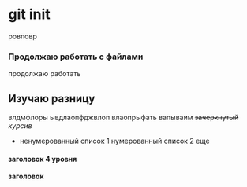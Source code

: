 # git init
ровповр
### Продолжаю работать с файлами
продолжаю работать
## Изучаю разницу
влдмфлоры
ывдлаопфджвлоп
влаопрыфать
вапываим
~~зачеркнутый~~
*курсив*
* ненумерованный список
1 нумерованный список
2 еще
#### заголовок 4 уровня
****заголовок****
